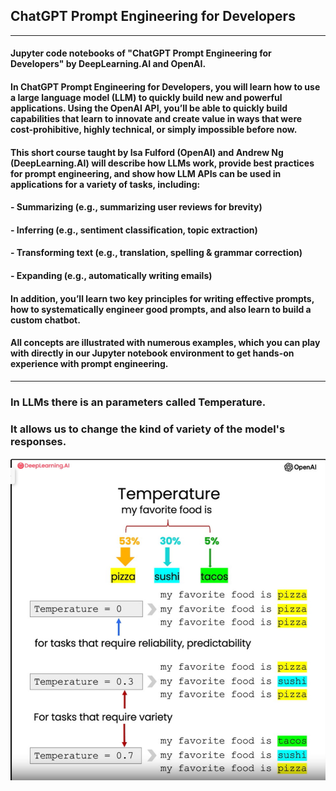 ## ChatGPT Prompt Engineering for Developers
-----------------------

#### Jupyter code notebooks of "ChatGPT Prompt Engineering for Developers" by DeepLearning.AI and OpenAI.

#### In ChatGPT Prompt Engineering for Developers, you will learn how to use a large language model (LLM) to quickly build new and powerful applications. Using the OpenAI API, you’ll be able to quickly build capabilities that learn to innovate and create value in ways that were cost-prohibitive, highly technical, or simply impossible before now.

#### This short course taught by Isa Fulford (OpenAI) and Andrew Ng (DeepLearning.AI) will describe how LLMs work, provide best practices for prompt engineering, and show how LLM APIs can be used in applications for a variety of tasks, including:

#### - Summarizing (e.g., summarizing user reviews for brevity)
#### - Inferring (e.g., sentiment classification, topic extraction)
#### - Transforming text (e.g., translation, spelling & grammar correction)
#### - Expanding (e.g., automatically writing emails)

#### In addition, you’ll learn two key principles for writing effective prompts, how to systematically engineer good prompts, and also learn to build a custom chatbot.

#### All concepts are illustrated with numerous examples, which you can play with directly in our Jupyter notebook environment to get hands-on experience with prompt engineering.

-----

### In LLMs there is an parameters called Temperature. 
### It allows us to change the kind of variety of the model's responses. 

![2](images/3.png)